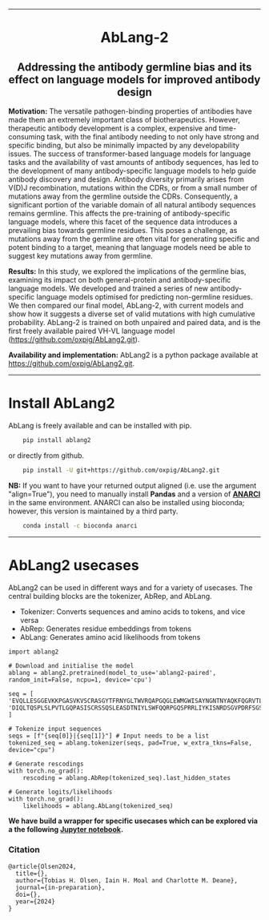 
---

<div align="center">    
 
# AbLang-2 
## Addressing the antibody germline bias and its effect on language models for improved antibody design 

</div> 

**Motivation:** The versatile pathogen-binding properties of antibodies have made them an extremely important class of biotherapeutics. However, therapeutic antibody development is a complex, expensive and time-consuming task, with the final antibody needing to not only have strong and specific binding, but also be minimally impacted by any developability issues. The success of transformer-based language models for language tasks and the availability of vast amounts of antibody sequences, has led to the development of many antibody-specific language models to help guide antibody discovery and design. Antibody diversity primarily arises from V(D)J recombination, mutations within the CDRs, or from a small number of mutations away from the germline outside the CDRs. Consequently, a significant portion of the variable domain of all natural antibody sequences remains germline. This affects the pre-training of antibody-specific language models, where this facet of the sequence data introduces a prevailing bias towards germline residues. This poses a challenge, as mutations away from the germline are often vital for generating specific and potent binding to a target, meaning that language models need be able to suggest key mutations away from germline.

**Results:** In this study, we explored the implications of the germline bias, examining its impact on both general-protein and antibody-specific language models. We developed and trained a series of new antibody-specific language models optimised for predicting non-germline residues. We then compared our final model, AbLang-2, with current models and show how it suggests a diverse set of valid mutations with high cumulative probability. AbLang-2 is trained on both unpaired and paired data, and is the first freely available paired VH-VL language model (https://github.com/oxpig/AbLang2.git).

**Availability and implementation:** AbLang2 is a python package available at https://github.com/oxpig/AbLang2.git.



-----------

# Install AbLang2

AbLang is freely available and can be installed with pip.

~~~.sh
    pip install ablang2
~~~

or directly from github.

~~~.sh
    pip install -U git+https://github.com/oxpig/AbLang2.git
~~~

**NB:** If you want to have your returned output aligned (i.e. use the argument "align=True"), you need to manually install **Pandas** and a version of **[ANARCI](https://github.com/oxpig/ANARCI)** in the same environment. ANARCI can also be installed using bioconda; however, this version is maintained by a third party.

~~~.sh
    conda install -c bioconda anarci
~~~


----------

# AbLang2 usecases

   
AbLang2 can be used in different ways and for a variety of usecases. The central building blocks are the tokenizer, AbRep, and AbLang.
    
- Tokenizer: Converts sequences and amino acids to tokens, and vice versa
- AbRep: Generates residue embeddings from tokens
- AbLang: Generates amino acid likelihoods from tokens
    
```{r, engine='python', count_lines}
import ablang2

# Download and initialise the model
ablang = ablang2.pretrained(model_to_use='ablang2-paired', random_init=False, ncpu=1, device='cpu')

seq = [
'EVQLLESGGEVKKPGASVKVSCRASGYTFRNYGLTWVRQAPGQGLEWMGWISAYNGNTNYAQKFQGRVTLTTDTSTSTAYMELRSLRSDDTAVYFCARDVPGHGAAFMDVWGTGTTVTVSS',
'DIQLTQSPLSLPVTLGQPASISCRSSQSLEASDTNIYLSWFQQRPGQSPRRLIYKISNRDSGVPDRFSGSGSGTHFTLRISRVEADDVAVYYCMQGTHWPPAFGQGTKVDIK'
]

# Tokenize input sequences
seqs = [f"{seq[0]}|{seq[1]}"] # Input needs to be a list
tokenized_seq = ablang.tokenizer(seqs, pad=True, w_extra_tkns=False, device="cpu")
        
# Generate rescodings
with torch.no_grad():
    rescoding = ablang.AbRep(tokenized_seq).last_hidden_states

# Generate logits/likelihoods
with torch.no_grad():
    likelihoods = ablang.AbLang(tokenized_seq)
```
    
**We have build a wrapper for specific usecases which can be explored via a the following [Jupyter notebook](https://github.com/TobiasHeOl/AbLang2/blob/main/notebooks/pretrained_module.ipynb).**



### Citation   
```
@article{Olsen2024,
  title={},
  author={Tobias H. Olsen, Iain H. Moal and Charlotte M. Deane},
  journal={in-preparation},
  doi={},
  year={2024}
}